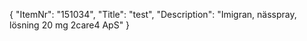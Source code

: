 {
  "ItemNr": "151034",
  "Title": "test",
  "Description": "Imigran, nässpray, lösning 20 mg 2care4 ApS"
}